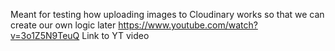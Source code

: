 Meant for testing how uploading images to Cloudinary works so that we can create our own logic later
https://www.youtube.com/watch?v=3o1Z5N9TeuQ Link to YT video
